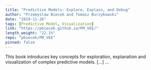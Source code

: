 ```yaml
---
title: "Predictive Models: Explore, Explain, and Debug"
author: "Przemyslaw Biecek and Tomasz Burzykowski"
date: "2019-11-26"
tags: [Predictive Model, Visualization]
link: "https://pbiecek.github.io/PM_VEE/"
length_weight: "22.1%"
repo: "pbiecek/PM_VEE"
pinned: false
---
```


This book introduces key concepts for exploration, explanation and visualization of complex predictive models. [...]  ...
